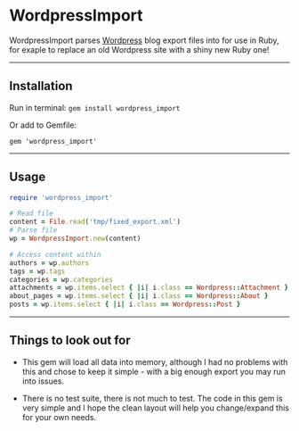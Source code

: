 WordpressImport
===

WordpressImport parses [Wordpress](http://www.wordpress.org) blog export files into for use in Ruby, for exaple to replace an old Wordpress site with a shiny new Ruby one!
***
Installation
---
Run in terminal:
`gem install wordpress_import`

Or add to Gemfile:

`gem 'wordpress_import'`
***
Usage
---
```ruby
require 'wordpress_import'

# Read file
content = File.read('tmp/fixed_export.xml')
# Parse file
wp = WordpressImport.new(content)

# Access content within
authors = wp.authors
tags = wp.tags
categories = wp.categories
attachments = wp.items.select { |i| i.class == Wordpress::Attachment }
about_pages = wp.items.select { |i| i.class == Wordpress::About }
posts = wp.items.select { |i| i.class == Wordpress::Post }
```
***
Things to look out for
---
* This gem will load all data into memory, although I had no problems with this and chose to keep it simple - with a big enough export you may run into issues.

* There is no test suite, there is not much to test. The code in this gem is very simple and I hope the clean layout will help you change/expand this for your own needs.
